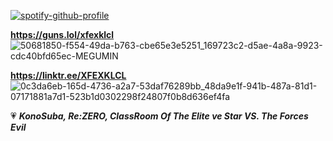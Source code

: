 [![spotify-github-profile](https://spotify-github-profile-peach-phiurecad.vercel.app/api/view?uid=fozqo7228uak3x7oizmo2r0d4&cover_image=true&theme=novatorem&show_offline=false&bar_color=3b82f6&bar_color_cover=false)](https://spotify-github-profile-peach-phiurecad.vercel.app/api/view?uid=fozqo7228uak3x7oizmo2r0d4&redirect=true)

**https://guns.lol/xfexklcl** ![50681850-f554-49da-b763-cbe65e3e5251_169723c2-d5ae-4a8a-9923-cdc40bfd65ec-MEGUMIN](https://github.com/user-attachments/assets/c94a0889-3188-4d89-8678-a7cc9bd11854)

**https://linktr.ee/XFEXKLCL** ![0c3da6eb-165d-4736-a2a7-53daf76289bb_48da9e1f-941b-487a-81d1-07171881a7d1-523b1d0302298f24807f0b8d636ef4fa](https://github.com/user-attachments/assets/7dae85d5-3e06-4775-8b47-ef8a0c165793)

💗 ***KonoSuba, Re:ZERO, ClassRoom Of The Elite ve Star VS. The Forces Evil***
